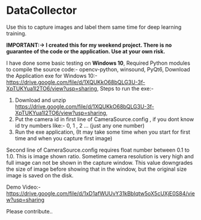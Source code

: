 # DataCollector
Use this to capture images and label them same time for deep learning training.

**IMPORTANT:-> **I created this for my weekend project. There is no guarantee of the code or the application. Use at your own risk.****

I have done some basic testing on **Windows 10**,
Required Python modules to compile the source code:- opencv-python, winsound, PyQt6,
Download the Application exe for Windows 10:- https://drive.google.com/file/d/1XQUKkO68bQLG3U-3f-XpTUKYua1I2TO6/view?usp=sharing,
Steps to run the exe:-
1. Download and unzip https://drive.google.com/file/d/1XQUKkO68bQLG3U-3f-XpTUKYua1I2TO6/view?usp=sharing, 
2. Put the camera id in first line of CameraSource.config , if you dont know id try numbers like:- 0, 1 , 2 ... (just any one number)
3. Run the exe application, (It may take some time when you start for first time and when you capture first image)

Second line of CameraSource.config requires float number between 0.1 to 1.0. This is image shown ratio. Sometime camera resolution is very high and full image can not be shown in the capture window. This value downgrades the size of image before showing that in the window, but the original size image is saved on the disk.

Demo Video:- https://drive.google.com/file/d/1xD1afWUUvY31kBbIqtw5oX5cUXjE0S84/view?usp=sharing


Please contribute..


